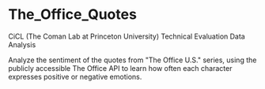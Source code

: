 # The_Office_Quotes
CiCL (The Coman Lab at Princeton University) Technical Evaluation Data Analysis

Analyze the sentiment of the quotes from "The Office U.S." series, using the publicly accessible The Office API to learn how often each character expresses positive or negative emotions.
